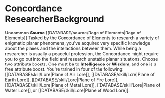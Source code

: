 ﻿---
ability:
- Intelligence
- Wisdom
ability_boost:
- Intelligence
- Wisdom
id: '382'
name: Concordance Researcher
rarity: Uncommon
source: '[[DATABASE/source/Rage of Elements|Rage of Elements]]'
subcategory: general
trait:
- '[[DATABASE/trait/Uncommon|Uncommon]]'
type: Background

---
# Concordance Researcher<span class="item-type">Background</span>

<span class="trait-uncommon item-trait">Uncommon</span>
**Source** [[DATABASE/source/Rage of Elements|Rage of Elements]]
Tasked by the Concordance of Elements to research a variety of enigmatic planar phenomena, you've acquired very specific knowledge about the planes and the interactions between them. While being a researcher is usually a peaceful profession, the Concordance might require you to go out into the field and research unstable planar situations.
 Choose two attribute boosts. One must be to **Intelligence** or **Wisdom**, and one is a free attribute boost.
 You're trained in four of the following: [[DATABASE/skill/Lore|Plane of Air Lore]], [[DATABASE/skill/Lore|Plane of Earth Lore]], [[DATABASE/skill/Lore|Plane of Fire Lore]], [[DATABASE/skill/Lore|Plane of Metal Lore]], [[DATABASE/skill/Lore|Plane of Water Lore]], or [[DATABASE/skill/Lore|Plane of Wood Lore]].